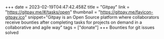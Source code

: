 +++
date = 2023-02-19T04:47:42.458Z
title = "Gitpay"
link = "https://gitpay.me/#/tasks/open"
thumbnail = "https://gitpay.me/favicon-gitpay.ico"
snippet="Gitpay is an Open Source platform where collaborators receive bounties after completing tasks for projects on demand in a collaborative and agile way"
tags = ["donate"]
+++
Bounties for git issues solved
